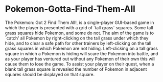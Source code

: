 # Pokemon-Gotta-Find-Them-All
The Pokemon: Got 2 Find Them All!, is a single-player GUI-based
game in which the player is presented with a grid of \`tall grass\' squares. Some tall grass squares
hide Pokemon, and some do not. The aim of the game is to `catch' all Pokemon by right-clicking
on the tall grass under which they hide, and to clear a safe path for other trainers by left-clicking
on the tall grass squares in which Pokemon are not hiding. Left-clicking on a tall grass square in
which a Pokemon is hiding will scare the Pokemon into battle, and as your player has ventured out
without any Pokemon of their own this will cause them to lose the game. To assist your player on
their quest, when a blank tall grass square is revealed the number of Pokemon in adjacent squares
should be displayed on that square.
